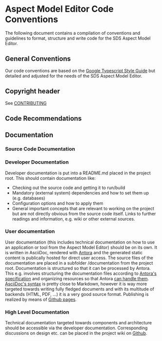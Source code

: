 # Aspect Model Editor Code Conventions
The following document contains a compilation of conventions and guidelines to format, structure and write code for the
SDS Aspect Model Editor.

## General Conventions
Our code conventions are based on the [Google Typescript Style Guide](https://google.github.io/styleguide/tsguide.html) but
detailed and adjusted for the needs of the SDS Aspect Model Editor.

## Copyright header
See [CONTRIBUTING](CONTRIBUTING.md)

## Code Recommendations

[//]: # (TODO Add something here)

## Documentation

### Source Code Documentation

[//]: # (TODO Add something here)

### Developer Documentation
Developer documentation is put into a README.md placed in the project root. This should contain documentation like:
* Checking out the source code and getting it to run/build
* Mandatory (external system) dependencies and how to set them up (e.g. databases)
* Configuration options and how to apply them
* General important concepts that are relevant to working on the project but are not directly obvious from the source code
  itself. Links to further readings and information, e.g. wiki or other external sources.

### User documentation
User documentation (this includes technical documentation on how to use an application or tool from the Aspect Model Editor) should be on
its own.
It is written in AsciiDoc, rendered with [Antora](https://antora.org) and the generated static content is
publically hosted for direct user access.
The source files of the documentation are placed in a subfolder /documentation from the project root.
Documentation is structured so that it can be processed by Antora. This e.g. involves structuring the documentation files
according to [Antora's specification](https://docs.antora.org/antora/2.3/organize-content-files/) and organizing resources
so that Antora [can handle them](https://docs.antora.org/antora/2.3/page/resource-id/).
[AsciiDoc's syntax](https://docs.antora.org/antora/2.3/asciidoc/asciidoc/) is pretty close to Markdown, however it is
way more targeted towards writing fully fledged documents and with its multitude of backends (HTML, PDF, ...) it is a
very good source format.
Publishing is realized by means of [Github pages](https://docs.antora.org/antora/2.3/publish-to-github-pages/).

### High Level Documentation
Technical documentation targeted towards components and architecture should be accessible via the developer documentation.
Corresponding discussions on design etc. can be placed in the project wiki on
[Github](https://github.com/OpenManufacturingPlatform/sds-aspect-model-editor/wiki).
